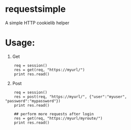 requestsimple
=============

A simple HTTP cookielib helper

Usage:
======

1. Get
````
    req = session()
    res = get(req, "https://myurl/")
    print res.read()
````
2. Post
````
    req = session()
    res = post(req, "https://myurl/", {"user":"myuser", "password":"mypassword"})
    print res.read()
    
    ## perform more requests after login
    res = get(req, "https://myurl/myroute/")
    print res.read()
````
